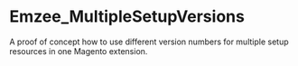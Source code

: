 Emzee_MultipleSetupVersions
===========================

A proof of concept how to use different version numbers for multiple setup resources in one Magento extension.